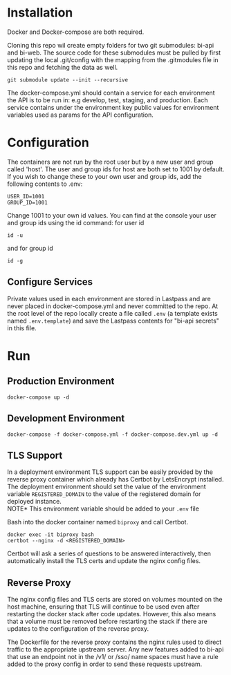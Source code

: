 # Installation
Docker and  Docker-compose are both required.

Cloning this repo wil create empty folders for two git submodules: bi-api and
bi-web.  The source code for these submodules must be pulled by first updating
the local .git/config with the mapping from the .gitmodules file in this repo 
and fetching the data as well. 
```
git submodule update --init --recursive
```

The docker-compose.yml should contain a service for each environment the API is
to be run in: e.g develop, test, staging, and production.  Each service contains
under the environment key public values for environment variables used as params
for the API configuration.

# Configuration
The containers are not run by the root user but by a new user and group called
'host'.  The user and group ids for host are both set to 1001 by default.  If
you wish to change these to your own user and group ids, add the following
contents to .env:
```
USER_ID=1001
GROUP_ID=1001
```
Change 1001 to your own id values.  You can find at the console your user and group ids using the id command:
for user id
```
id -u
```
and for group id
```
id -g
```

## Configure Services

Private values used in each environment are stored in Lastpass and are never
placed in docker-compose.yml and never committed to the repo.  At the root level
of the repo locally create a file called `.env` (a template exists named `.env.template`) 
and save the Lastpass contents for "bi-api secrets" in this file.

# Run

## Production Environment
```
docker-compose up -d
```

## Development Environment
```
docker-compose -f docker-compose.yml -f docker-compose.dev.yml up -d
```
## TLS Support
In a deployment environment TLS support can be easily provided by the reverse
proxy container which already has Certbot by LetsEncrypt installed. The
deployment environment should set the value of the environment variable
`REGISTERED_DOMAIN` to the value of the registered domain for deployed instance.  
NOTE* This environment variable should be added to your `.env` file

Bash into the docker container named `biproxy` and call Certbot.

```
docker exec -it biproxy bash
certbot --nginx -d <REGISTERED_DOMAIN>
```

Certbot will ask a series of questions to be answered interactively, then 
automatically install the TLS certs and update the nginx config files.

## Reverse Proxy
The nginx config files and TLS certs are stored on volumes mounted on the host
machine, ensuring that TLS will continue to be used even after restarting the
docker stack after code updates. However, this also means that a volume must be
removed before restarting the stack if there are updates to the configuration of
the reverse proxy.

The Dockerfile for the reverse proxy contains the nginx rules used to direct
traffic to the appropriate upstream server. Any new features added to bi-api
that use an endpoint not in the /v1/ or /sso/ name spaces must have a rule added
to the proxy config in order to send these requests upstream.
